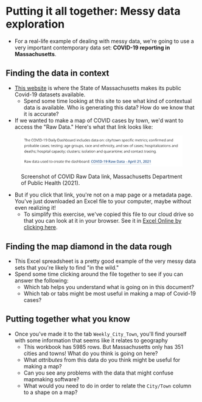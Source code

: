 # Putting it all together: Messy data exploration

* For a real-life example of dealing with messy data, we're going to use a very important contemporary data set: **COVID-19 reporting in Massachusetts**.

## Finding the data in context

* [This website](https://www.mass.gov/info-details/covid-19-response-reporting) is where the State of Massachusetts makes its public Covid-19 datasets available.
    * Spend some time looking at this site to see what kind of contextual data is available. Who is generating this data? How do we know that it is accurate?
* If we wanted to make a map of COVID cases by town, we'd want to access the "Raw Data." Here's what that link looks like: 

<figure>

![Screenshot of COVID Raw Data link](./media/ma-covid-link.png)

<figcaption>

Screenshot of COVID Raw Data link, Massachusetts Department of Public Health (2021).

</figcaption>

</figure>


* But if you click that link, you're not on a map page or a metadata page. You've just downloaded an Excel file to your computer, maybe without even realizing it!
    * To simplify this exercise, we've copied this file to our cloud drive so that you can look at it in your browser. See it in [Excel Online by clicking here](https://bostonpubliclibrary.sharepoint.com/:x:/s/LeventhalMap/EZTiokPVlm9Hu04uHaJTOdkBx_hSLixOlLH60667s-vrTw?e=Bf8h6O).

## Finding the map diamond in the data rough

* This Excel spreadsheet is a pretty good example of the very messy data sets that you're likely to find "in the wild."
* Spend some time clicking around the file together to see if you can answer the following:
    * Which tab helps you understand what is going on in this document?
    * Which tab or tabs might be most useful in making a map of Covid-19 cases?

## Putting together what you know

* Once you've made it to the tab `Weekly_City_Town`, you'll find yourself with some information that seems like it relates to geography
    * This workbook has 5985 rows. But Massachusetts only has 351 cities and towns! What do you think is going on here?
    * What *attributes* from this data do you think might be useful for making a map?
    * Can you see any problems with the data that might confuse mapmaking software?
    * What would you need to do in order to relate the `City/Town` column to a shape on a map?

